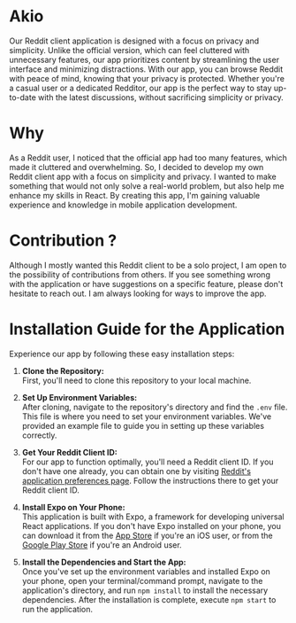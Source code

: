 # Akio

Our Reddit client application is designed with a focus on privacy and simplicity. Unlike the official version, which can feel cluttered with unnecessary features, our app prioritizes content by streamlining the user interface and minimizing distractions. With our app, you can browse Reddit with peace of mind, knowing that your privacy is protected. Whether you're a casual user or a dedicated Redditor, our app is the perfect way to stay up-to-date with the latest discussions, without sacrificing simplicity or privacy.

# Why

As a Reddit user, I noticed that the official app had too many features, which made it cluttered and overwhelming. So, I decided to develop my own Reddit client app with a focus on simplicity and privacy. I wanted to make something that would not only solve a real-world problem, but also help me enhance my skills in React. By creating this app, I'm gaining valuable experience and knowledge in mobile application development.

# Contribution ?

Although I mostly wanted this Reddit client to be a solo project, I am open to the possibility of contributions from others. If you see something wrong with the application or have suggestions on a specific feature, please don't hesitate to reach out. I am always looking for ways to improve the app.

# Installation Guide for the Application

Experience our app by following these easy installation steps:

1. **Clone the Repository:**  
   First, you'll need to clone this repository to your local machine.

2. **Set Up Environment Variables:**  
   After cloning, navigate to the repository's directory and find the `.env` file. This file is where you need to set your environment variables. We've provided an example file to guide you in setting up these variables correctly.

3. **Get Your Reddit Client ID:**  
   For our app to function optimally, you'll need a Reddit client ID. If you don't have one already, you can obtain one by visiting [Reddit's application preferences page](https://old.reddit.com/prefs/apps/). Follow the instructions there to get your Reddit client ID.

4. **Install Expo on Your Phone:**  
   This application is built with Expo, a framework for developing universal React applications. If you don't have Expo installed on your phone, you can download it from the [App Store](https://apps.apple.com/app/apple-store/id982107779) if you're an iOS user, or from the [Google Play Store](https://play.google.com/store/apps/details?id=host.exp.exponent&referrer=www) if you're an Android user.

5. **Install the Dependencies and Start the App:**  
   Once you've set up the environment variables and installed Expo on your phone, open your terminal/command prompt, navigate to the application's directory, and run `npm install` to install the necessary dependencies. After the installation is complete, execute `npm start` to run the application.
